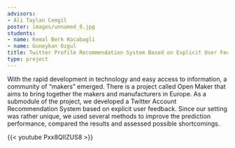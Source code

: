 ```yaml
---
advisors:
- Ali Taylan Cemgil
poster: images/unnamed_0.jpg
students:
- name: Kemal Berk Kocabagli
- name: Guneykan Ozgul
title: Twitter Profile Recommendation System Based on Explicit User Feedback
type: project
---
```


With the rapid development in technology and easy access to information, a community of “makers” emerged. There is a project called Open Maker that aims to bring together the makers and manufacturers in Europe. As a submodule of the project, we developed a Twitter Account Recommendation System based on explicit user feedback. Since our setting was rather unique, we used several methods to improve the prediction performance, compared the results and assessed possible shortcomings.


{{< youtube Pxx8QIIZUS8 >}}